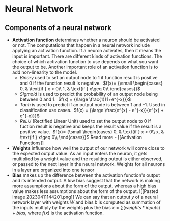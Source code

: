 # Neural Network

## Components of a neural network

-   **Activation function** determines whether a neuron should be activated or not. The computations that happen in a neural network include applying an activation function. If a neuron activates, then it means the input is important. There are different kinds of activation functions. The choice of which activation function to use depends on what you want the output to be. Another important role of an activation function is to add non-linearity to the model.
    -   _Binary_ used to set an output node to 1 if function result is positive and 0 if the function result is negative. 
		$f(x)= {\small \begin{cases} 0, & \text{if } x < 0\\ 1, & \text{if } x\geq 0\\ \end{cases}}$
    -   _Sigmoid_ is used to predict the probability of an output node being between 0 and 1. 
		$f(x) = {\large \frac{1}{1+e^{-x}}}$
    -   _Tanh_ is used to predict if an output node is between 1 and -1. Used in classification use cases. 
		$f(x) = {\large \frac{e^{x} - e^{-x}}{e^{x} + e^{-x}}}$
    -   _ReLU_ (Rectified Linear Unit) used to set the output node to 0 if fuction result is negative and keeps the result value if the result is a positive value. 
		 $f(x)= {\small \begin{cases} 0, & \text{if } x < 0\\ x, & \text{if } x\geq 0\\ \end{cases}}$
Read more - [[Activation Functions]]
-   **Weights** influence how well the output of our network will come close to the expected output value. As an input enters the neuron, it gets multiplied by a weight value and the resulting output is either observed, or passed to the next layer in the neural network. Weights for all neurons in a layer are organized into one tensor
-   **Bias** makes up the difference between the activation function's output and its intended output. A low bias suggest that the network is making more assumptions about the form of the output, whereas a high bias value makes less assumptions about the form of the output.
![[Pasted image 20230411144201.png]]
We can say that an output $y$ of a neural network layer with weights $W$ and bias $b$ is computed as summation of the inputs multiply by the weights plus the bias $x = \sum{(weights * inputs) + bias}$, where $f(x)$ is the activation function.